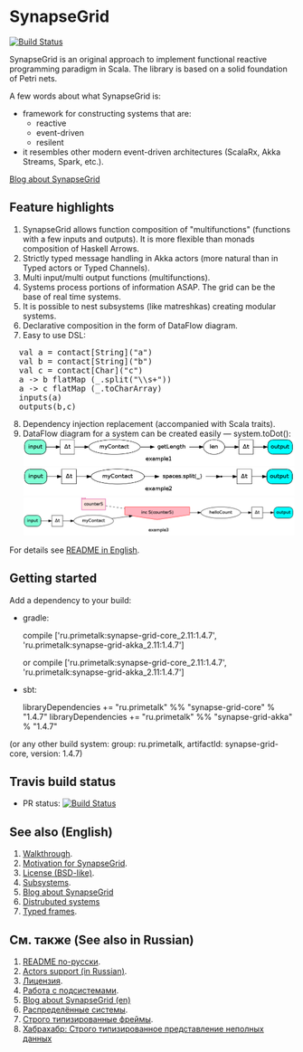 SynapseGrid
===========
[![Build Status](https://travis-ci.org/Primetalk/SynapseGrid.svg)](https://travis-ci.org/Primetalk/SynapseGrid)

SynapseGrid is an original approach to implement functional reactive programming paradigm in Scala. The library is based 
on a solid foundation of Petri nets.

A few words about what SynapseGrid is:

- framework for constructing systems that are:
  - reactive
  - event-driven
  - resilent  
- it resembles other modern event-driven architectures (ScalaRx, Akka Streams, Spark, etc.).

[Blog about SynapseGrid](http://synapse-grid.primetalk.ru/)

Feature highlights
------------------

1. SynapseGrid allows function composition of "multifunctions" (functions with a few inputs and outputs). It is more flexible than monads composition of Haskell Arrows.
2. Strictly typed message handling in Akka actors (more natural than in Typed actors or Typed Channels).
3. Multi input/multi output functions (multifunctions).
4. Systems process portions of information ASAP. The grid can be the base of real time systems.
5. It is possible to nest subsystems (like matreshkas) creating modular systems.
6. Declarative composition in the form of DataFlow diagram.
7. Easy to use DSL:
<pre>
  val a = contact[String]("a")
  val b = contact[String]("b")
  val c = contact[Char]("c")
  a -> b flatMap (_.split("\\s+"))
  a -> c flatMap (_.toCharArray)
  inputs(a)
  outputs(b,c)
</pre>
8. Dependency injection replacement (accompanied with Scala traits).
9. DataFlow diagram for a system can be created easily — system.toDot():
![example1 system picture](docs/images/example1.png)
![example2 system picture](docs/images/example2.png)
![example3 system picture](docs/images/example3.png)

For details see [README in English](docs/README.EN.md).

Getting started
---------------
Add a dependency to your build:

 - gradle:
 
      compile ['ru.primetalk:synapse-grid-core_2.11:1.4.7', 'ru.primetalk:synapse-grid-akka_2.11:1.4.7']

   or
      compile ['ru.primetalk:synapse-grid-core_2.11:1.4.7', 'ru.primetalk:synapse-grid-akka_2.11:1.4.7']

 - sbt:
 
      libraryDependencies += "ru.primetalk" %% "synapse-grid-core" % "1.4.7"
      libraryDependencies += "ru.primetalk" %% "synapse-grid-akka" % "1.4.7"
      
(or any other build system: group: ru.primetalk, artifactId: synapse-grid-core, version: 1.4.7)

Travis build status
-------------------

- PR status: [![Build Status](https://travis-ci.org/Primetalk/SynapseGrid.svg)](https://travis-ci.org/Primetalk/SynapseGrid)

See also (English)
--------
1. [Walkthrough](docs/README.EN.md).
2. [Motivation for SynapseGrid](docs/SpeechPortalMotivation.RU.md).
3. [License (BSD-like)](LICENSE.md).
4. [Subsystems](docs/Subsystems.EN.md).
5. [Blog about SynapseGrid](http://synapse-grid.primetalk.ru/)
6. [Distrubuted systems](docs/Distributed.EN.md)
7. [Typed frames](docs/Frames.EN.md).

См. также (See also in Russian)
---------
1. [README по-русски](docs/README.RU.md).
2. [Actors support (in Russian)](docs/Actors.RU.md).
3. [Лицензия](docs/LICENSE.RU.md).
4. [Работа с подсистемами](docs/Subsystems.RU.md).
5. [Blog about SynapseGrid (en)](http://synapse-grid.primetalk.ru/)
6. [Распределённые системы](docs/Distributed.RU.md).
7. [Строго типизированные фреймы](docs/Frames.RU.md).
8. [Хабрахабр: Строго типизированное представление неполных данных](http://habrahabr.ru/post/229035/)
